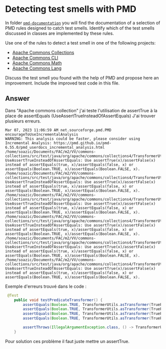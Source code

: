 # Detecting test smells with PMD

In folder [`pmd-documentation`](../pmd-documentation) you will find the documentation of a selection of PMD rules designed to catch test smells.
Identify which of the test smells discussed in classes are implemented by these rules.

Use one of the rules to detect a test smell in one of the following projects:

- [Apache Commons Collections](https://github.com/apache/commons-collections)
- [Apache Commons CLI](https://github.com/apache/commons-cli)
- [Apache Commons Math](https://github.com/apache/commons-math)
- [Apache Commons Lang](https://github.com/apache/commons-lang)

Discuss the test smell you found with the help of PMD and propose here an improvement.
Include the improved test code in this file.

## Answer
Dans "Apache commons collection" j'ai teste l'utilisation de assertTrue à la place de assertEquals (UseAssertTrueInsteadOfAssertEquals)
J'ai trouver plusieurs erreurs. 

```
Mar 07, 2023 11:06:59 AM net.sourceforge.pmd.PMD encourageToUseIncrementalAnalysis
WARNING: This analysis could be faster, please consider using Incremental Analysis: https://pmd.github.io/pmd-6.55.0/pmd_userdocs_incremental_analysis.html
/home/soazic/Documents/FAC/m2/VV/commons-collections/src/test/java/org/apache/commons/collections4/TransformerUtilsTest.java:128:	UseAssertTrueInsteadOfAssertEquals:	Use assertTrue(x)/assertFalse(x) instead of assertEquals(true, x)/assertEquals(false, x) or assertEquals(Boolean.TRUE, x)/assertEquals(Boolean.FALSE, x).
/home/soazic/Documents/FAC/m2/VV/commons-collections/src/test/java/org/apache/commons/collections4/TransformerUtilsTest.java:129:	UseAssertTrueInsteadOfAssertEquals:	Use assertTrue(x)/assertFalse(x) instead of assertEquals(true, x)/assertEquals(false, x) or assertEquals(Boolean.TRUE, x)/assertEquals(Boolean.FALSE, x).
/home/soazic/Documents/FAC/m2/VV/commons-collections/src/test/java/org/apache/commons/collections4/TransformerUtilsTest.java:130:	UseAssertTrueInsteadOfAssertEquals:	Use assertTrue(x)/assertFalse(x) instead of assertEquals(true, x)/assertEquals(false, x) or assertEquals(Boolean.TRUE, x)/assertEquals(Boolean.FALSE, x).
/home/soazic/Documents/FAC/m2/VV/commons-collections/src/test/java/org/apache/commons/collections4/TransformerUtilsTest.java:131:	UseAssertTrueInsteadOfAssertEquals:	Use assertTrue(x)/assertFalse(x) instead of assertEquals(true, x)/assertEquals(false, x) or assertEquals(Boolean.TRUE, x)/assertEquals(Boolean.FALSE, x).
/home/soazic/Documents/FAC/m2/VV/commons-collections/src/test/java/org/apache/commons/collections4/TransformerUtilsTest.java:290:	UseAssertTrueInsteadOfAssertEquals:	Use assertTrue(x)/assertFalse(x) instead of assertEquals(true, x)/assertEquals(false, x) or assertEquals(Boolean.TRUE, x)/assertEquals(Boolean.FALSE, x).
/home/soazic/Documents/FAC/m2/VV/commons-collections/src/test/java/org/apache/commons/collections4/TransformerUtilsTest.java:293:	UseAssertTrueInsteadOfAssertEquals:	Use assertTrue(x)/assertFalse(x) instead of assertEquals(true, x)/assertEquals(false, x) or assertEquals(Boolean.TRUE, x)/assertEquals(Boolean.FALSE, x).
```
Exemple d'erreurs trouvé dans le code :
```java
 @Test
    public void testPredicateTransformer() {
        assertEquals(Boolean.TRUE, TransformerUtils.asTransformer(TruePredicate.truePredicate()).transform(null));
        assertEquals(Boolean.TRUE, TransformerUtils.asTransformer(TruePredicate.truePredicate()).transform(cObject));
        assertEquals(Boolean.TRUE, TransformerUtils.asTransformer(TruePredicate.truePredicate()).transform(cString));
        assertEquals(Boolean.TRUE, TransformerUtils.asTransformer(TruePredicate.truePredicate()).transform(cInteger));

        assertThrows(IllegalArgumentException.class, () -> TransformerUtils.asTransformer((Predicate<Object>) null));
    }
```

Pour solution ces problème il faut juste mettre un assertTrue. 

